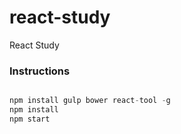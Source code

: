 # react-study

React Study

### Instructions

```python

npm install gulp bower react-tool -g
npm install
npm start

```
